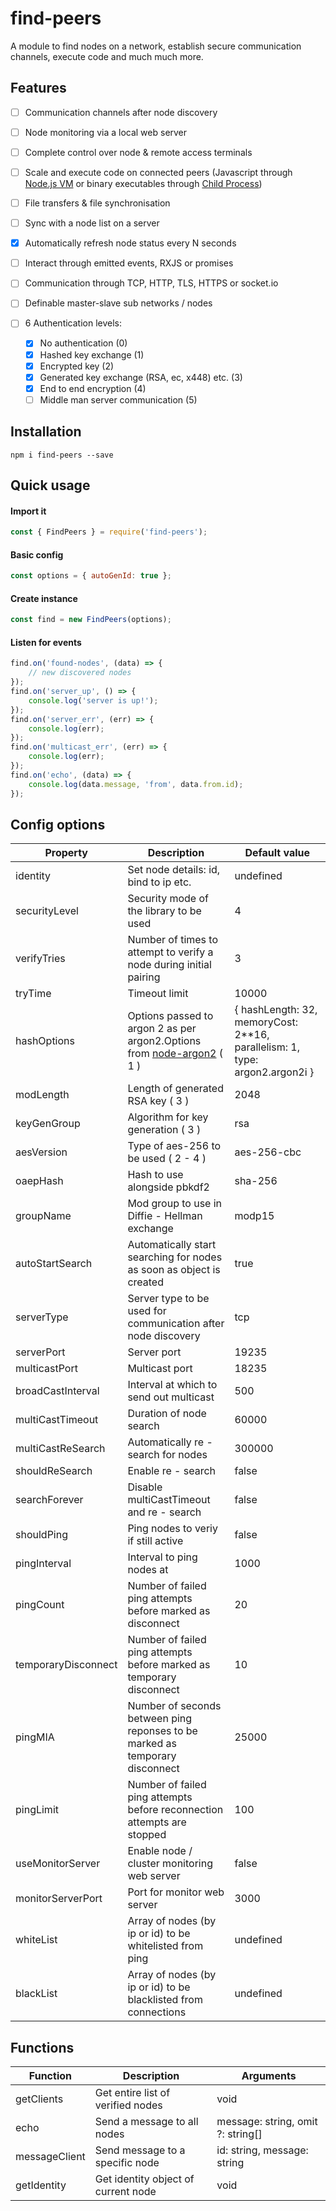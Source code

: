 # find-peers

  A module to find nodes on a network, establish secure communication channels, execute code and much much more.
  
  ## Features
  - [ ] Communication channels after node discovery
  
  - [ ] Node monitoring via a local web server
  - [ ] Complete control over node & remote access terminals
  - [ ] Scale and execute code on connected peers (Javascript through [Node.js VM](https://nodejs.org/api/vm.html) or binary executables through [Child Process](https://nodejs.org/api/child_process.html))
  - [ ] File transfers & file synchronisation
  - [ ] Sync with a node list on a server
  - [x] Automatically refresh node status every N seconds
  - [ ] Interact through emitted events, RXJS or promises
  - [ ] Communication through TCP, HTTP, TLS, HTTPS or socket.io
  - [ ] Definable master-slave sub networks / nodes
  - [ ] 6 Authentication levels:
    - [x] No authentication (0)
    - [x] Hashed key exchange (1)
    - [x] Encrypted key (2)
    - [x] Generated key exchange (RSA, ec, x448) etc. (3)
    - [x] End to end encryption (4)
    - [ ] Middle man server communication (5)
  ## Installation  
  ```
  npm i find-peers --save
  ```
  ## Quick usage
  #### Import it
  ```js
  const { FindPeers } = require('find-peers');
  ```

  #### Basic config
  ```js
  const options = { autoGenId: true };
   ```
  #### Create instance
  ```js
  const find = new FindPeers(options);
  ```
  #### Listen for events
  ```js
  find.on('found-nodes', (data) => {
      // new discovered nodes
  });
  find.on('server_up', () => {
      console.log('server is up!');
  });
  find.on('server_err', (err) => {
      console.log(err);
  });
  find.on('multicast_err', (err) => {
      console.log(err);
  });
  find.on('echo', (data) => {
      console.log(data.message, 'from', data.from.id);
  });
  ```
  ## Config options
  | Property            	| Description                                                                                                               	| Default value                                                               	|
  |---------------------	|-------------------------------------------------------------------------------------------------------------------	|-----------------------------------------------------------------------------	|
  | identity            	| Set node details: id, bind to ip etc.                                                                             	| undefined                                                                   	|
  | securityLevel       	| Security mode of the library to be used                                                                           	| 4                                                                           	|
  | verifyTries         	| Number of times to attempt to verify a node during initial pairing                                                	| 3                                                                           	|
  | tryTime             	| Timeout limit                                                                                                     	| 10000                                                                       	|
  | hashOptions         	| Options passed to argon 2 as per argon2.Options from [node-argon2](https://github.com/ranisalt/node-argon2) ( 1 ) 	| { hashLength: 32, memoryCost: 2**16, parallelism: 1, type: argon2.argon2i } 	|
  | modLength           	| Length of generated RSA key ( 3 )                                                                                 	| 2048                                                                        	|
  | keyGenGroup         	| Algorithm for key generation ( 3 )                                                                                	| rsa                                                                         	|
  | aesVersion          	| Type of aes-256 to be used ( 2 - 4 )                                                                              	| aes-256-cbc                                                                 	|
  | oaepHash            	| Hash to use alongside pbkdf2                                                                                      	| sha-256                                                                     	|
  | groupName           	| Mod group to use in Diffie - Hellman exchange                                                                     	| modp15                                                                      	|
  | autoStartSearch     	| Automatically start searching for nodes as soon as object is created                                              	| true                                                                        	|
  | serverType          	| Server type to be used for communication after node discovery                                                     	| tcp                                                                         	|
  | serverPort          	| Server port                                                                                                       	| 19235                                                                       	|
  | multicastPort       	| Multicast port                                                                                                    	| 18235                                                                       	|
  | broadCastInterval   	| Interval at which to send out multicast                                                                           	| 500                                                                         	|
  | multiCastTimeout    	| Duration of node search                                                                                           	| 60000                                                                       	|
  | multiCastReSearch   	| Automatically re - search for nodes                                                                               	| 300000                                                                      	|
  | shouldReSearch      	| Enable re - search                                                                                                	| false                                                                       	|
  | searchForever       	| Disable multiCastTimeout and re - search                                                                          	| false                                                                       	|
  | shouldPing          	| Ping nodes to veriy if still active                                                                               	| false                                                                       	|
  | pingInterval        	| Interval to ping nodes at                                                                                         	| 1000                                                                        	|
  | pingCount           	| Number of failed ping attempts before marked as disconnect                                                        	| 20                                                                          	|
  | temporaryDisconnect 	| Number of failed ping attempts before marked as temporary disconnect                                              	| 10                                                                          	|
  | pingMIA             	| Number of seconds between ping reponses to be marked as temporary disconnect                                      	| 25000                                                                       	|
  | pingLimit           	| Number of failed ping attempts before reconnection attempts are stopped                                           	| 100                                                                         	|
  | useMonitorServer    	| Enable node / cluster monitoring web server                                                                       	| false                                                                       	|
  | monitorServerPort   	| Port for monitor web server                                                                                       	| 3000                                                                        	|
  | whiteList           	| Array of nodes (by ip or id) to be whitelisted from ping                                                          	| undefined                                                                          	|
  | blackList           	| Array of nodes (by ip or id) to be blacklisted from connections                                                   	| undefined                                                                          	|
  
  
  ## Functions
  
  | Function      	| Description                         	| Arguments                         	|
  |---------------	|-------------------------------------	|-----------------------------------	|
  | getClients    	| Get entire list of verified nodes   	| void                              	|
  | echo          	| Send a message to all nodes         	| message: string, omit ?: string[] 	|
  | messageClient 	| Send message to a specific node     	| id: string, message: string       	|
  | getIdentity   	| Get identity object of current node 	| void                              	|
